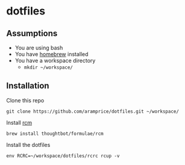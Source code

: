 # dotfiles

## Assumptions

- You are using bash
- You have [homebrew](https://brew.sh) installed
- You have a workspace directory
  - `mkdir ~/workspace/`

## Installation

Clone this repo

```
git clone https://github.com/aramprice/dotfiles.git ~/workspace/
```

Install [rcm](https://github.com/thoughtbot/rcm)

```
brew install thoughtbot/formulae/rcm
```

Install the dotfiles

```
env RCRC=~/workspace/dotfiles/rcrc rcup -v
```
